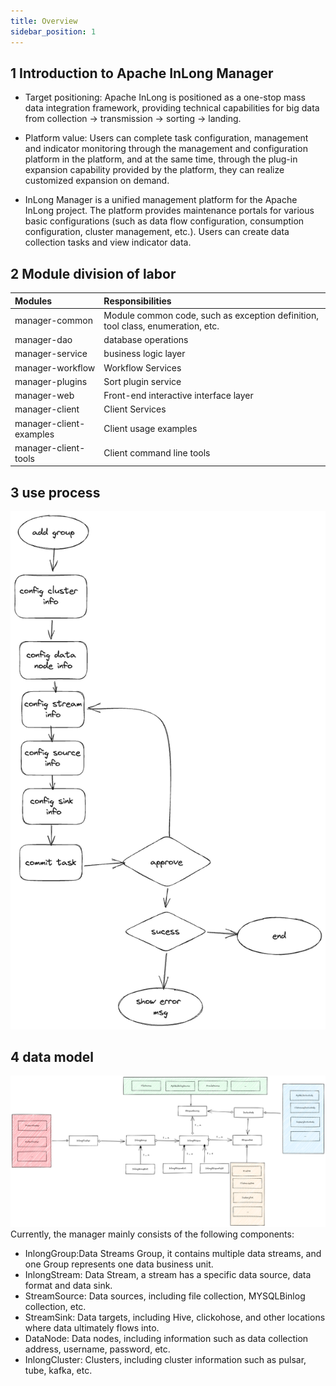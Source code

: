 ```yaml
---
title: Overview
sidebar_position: 1
---
```


## 1 Introduction to Apache InLong Manager

- Target positioning: Apache InLong is positioned as a one-stop mass data integration framework, providing technical capabilities for big data from collection -> transmission -> sorting -> landing.

- Platform value: Users can complete task configuration, management and indicator monitoring through the management and configuration platform in the platform, and at the same time, through the plug-in expansion capability provided by the platform, they can realize customized expansion on demand.

- InLong Manager is a unified management platform for the Apache InLong project. The platform provides maintenance portals for various basic configurations (such as data flow configuration, consumption configuration, cluster management, etc.). Users can create data collection tasks and view indicator data.

## 2 Module division of labor

| Modules   | Responsibilities |
| :---------| :--------------- |
| manager-common | Module common code, such as exception definition, tool class, enumeration, etc. |
| manager-dao   | database operations |
| manager-service | business logic layer |
| manager-workflow | Workflow Services |
| manager-plugins | Sort plugin service |
| manager-web | Front-end interactive interface layer |
| manager-client | Client Services |
| manager-client-examples | Client usage examples |
| manager-client-tools | Client command line tools |

## 3 use process 
![](img/interactive.png)

## 4 data model
![](img/data_model.png)
Currently, the manager mainly consists of the following components:
- InlongGroup:Data Streams Group, it contains multiple data streams, and one Group represents one data business unit.
- InlongStream: Data Stream, a stream has a specific data source, data format and data sink.
- StreamSource: Data sources, including file collection, MYSQLBinlog collection, etc.
- StreamSink: Data targets, including Hive, clickohose, and other locations where data ultimately flows into.
- DataNode: Data nodes, including information such as data collection address, username, password, etc.
- InlongCluster: Clusters, including cluster information such as pulsar, tube, kafka, etc.
